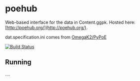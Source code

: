 # poehub

Web-based interface for the data in Content.ggpk. Hosted here: [http://poehub.org/](http://poehub.org/).

dat.specification.ini comes from [OmegaK2/PyPoE](https://github.com/OmegaK2/PyPoE)

[![Build Status](https://travis-ci.org/henrikolsson/poehub.svg)](https://travis-ci.org/henrikolsson/poehub)

## Running

.... 
